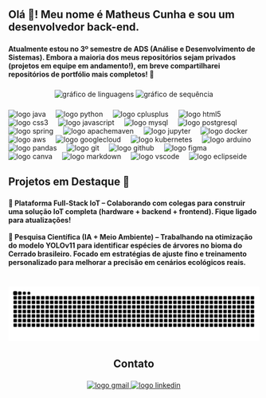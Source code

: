 <h2 align="left">Olá 👋! Meu nome é Matheus Cunha e sou um desenvolvedor back-end.</h2>

###

<h4 align="left">Atualmente estou no 3º semestre de ADS (Análise e Desenvolvimento de Sistemas). Embora a maioria dos meus repositórios sejam privados (projetos em equipe em andamento!), em breve compartilharei repositórios de portfólio mais completos! 🚀</h4>

###

<div align="center">

  <img src="https://github-readme-stats.vercel.app/api/top-langs?username=MathCunha16&locale=pt-br&hide_title=false&layout=compact&card_width=320&langs_count=5&theme=radical&hide_border=false" height="150" alt="gráfico de linguagens" />

  <img src="https://streak-stats.demolab.com?user=MathCunha16&locale=pt-br&mode=daily&theme=radical&hide_border=false&border_radius=5" height="150" alt="gráfico de sequência" />

</div>

###

<div align="left">

  <img src="https://cdn.jsdelivr.net/gh/devicons/devicon/icons/java/java-original.svg" height="30" alt="logo java" />

  <img width="12" />

  <img src="https://cdn.jsdelivr.net/gh/devicons/devicon/icons/python/python-original.svg" height="30" alt="logo python" />

  <img width="12" />

  <img src="https://cdn.jsdelivr.net/gh/devicons/devicon/icons/cplusplus/cplusplus-original.svg" height="30" alt="logo cplusplus" />

  <img width="12" />

  <img src="https://cdn.jsdelivr.net/gh/devicons/devicon/icons/html5/html5-original.svg" height="30" alt="logo html5" />

  <img width="12" />

  <img src="https://cdn.jsdelivr.net/gh/devicons/devicon/icons/css3/css3-original.svg" height="30" alt="logo css3" />

  <img width="12" />

  <img src="https://cdn.jsdelivr.net/gh/devicons/devicon/icons/javascript/javascript-original.svg" height="30" alt="logo javascript" />

  <img width="12" />

  <img src="https://cdn.jsdelivr.net/gh/devicons/devicon/icons/mysql/mysql-original.svg" height="30" alt="logo mysql" />

  <img width="12" />

  <img src="https://cdn.simpleicons.org/postgresql/4169E1" height="30" alt="logo postgresql" />

  <img width="12" />

  <img src="https://cdn.jsdelivr.net/gh/devicons/devicon/icons/spring/spring-original.svg" height="30" alt="logo spring" />

  <img width="12" />

  <img src="https://cdn.simpleicons.org/apachemaven/C71A36" height="30" alt="logo apachemaven" />

  <img width="12" />

  <img src="https://cdn.jsdelivr.net/gh/devicons/devicon/icons/jupyter/jupyter-original.svg" height="30" alt="logo jupyter" />

  <img width="12" />

  <img src="https://cdn.jsdelivr.net/gh/devicons/devicon/icons/docker/docker-original.svg" height="30" alt="logo docker" />

  <img width="12" />

  <img src="https://cdn.simpleicons.org/amazonwebservices/FF9900" height="30" alt="logo aws" />

  <img width="12" />

  <img src="https://cdn.jsdelivr.net/gh/devicons/devicon/icons/googlecloud/googlecloud-original.svg" height="30" alt="logo googlecloud" />

  <img width="12" />

  <img src="https://cdn.jsdelivr.net/gh/devicons/devicon/icons/kubernetes/kubernetes-plain.svg" height="30" alt="logo kubernetes" />

  <img width="12" />

  <img src="https://cdn.jsdelivr.net/gh/devicons/devicon/icons/arduino/arduino-original.svg" height="30" alt="logo arduino" />

  <img width="12" />

  <img src="https://cdn.jsdelivr.net/gh/devicons/devicon/icons/pandas/pandas-original.svg" height="30" alt="logo pandas" />

  <img width="12" />

  <img src="https://cdn.jsdelivr.net/gh/devicons/devicon/icons/git/git-original.svg" height="30" alt="logo git" />

  <img width="12" />

  <img src="https://skillicons.dev/icons?i=github" height="30" alt="logo github" />

  <img width="12" />

  <img src="https://cdn.jsdelivr.net/gh/devicons/devicon/icons/figma/figma-original.svg" height="30" alt="logo figma" />

  <img width="12" />

  <img src="https://cdn.jsdelivr.net/gh/devicons/devicon/icons/canva/canva-original.svg" height="30" alt="logo canva" />

  <img width="12" />

  <img src="https://cdn.jsdelivr.net/gh/devicons/devicon/icons/markdown/markdown-original.svg" height="30" alt="logo markdown" />

  <img width="12" />

  <img src="https://cdn.jsdelivr.net/gh/devicons/devicon/icons/vscode/vscode-original.svg" height="30" alt="logo vscode" />

  <img width="12" />

  <img src="https://cdn.simpleicons.org/eclipseide/2C2255" height="30" alt="logo eclipseide" />

</div>

###

<h2 align="left">Projetos em Destaque 🚀</h2>

###

<h4 align="left">🔧 Plataforma Full-Stack IoT – Colaborando com colegas para construir uma solução IoT completa (hardware + backend + frontend). Fique ligado para atualizações!<br><br>🤖 Pesquisa Científica (IA + Meio Ambiente) – Trabalhando na otimização do modelo YOLOv11 para identificar espécies de árvores no bioma do Cerrado brasileiro. Focado em estratégias de ajuste fino e treinamento personalizado para melhorar a precisão em cenários ecológicos reais.</h4>

###

<br clear="both" />

<img src="https://raw.githubusercontent.com/MathCunha16/MathCunha16/output/snake.svg" alt="Animação de cobra" />

###

<h2 align="center">Contato</h3>

###

<div align="center">

  <a href="mailto:matheuscunhaprado@gmail.com" target="_blank">
    <img src="https://img.shields.io/static/v1?message=Gmail&logo=gmail&label=&color=D14836&logoColor=white&labelColor=&style=for-the-badge" height="30" alt="logo gmail" />
  </a>

  <a href="https://www.linkedin.com/in/matheuscunhaprado" target="_blank">
    <img src="https://img.shields.io/static/v1?message=LinkedIn&logo=linkedin&label=&color=0077B5&logoColor=white&labelColor=&style=for-the-badge" height="30" alt="logo linkedin" />
  </a>

</div>

###
